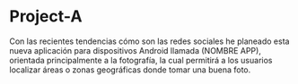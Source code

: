 # Project-A
Con las recientes tendencias cómo son las redes sociales he planeado esta nueva aplicación para dispositivos Android llamada (NOMBRE APP), orientada principalmente a la fotografía, la cual permitirá a los usuarios localizar áreas o zonas geográficas donde tomar una buena foto.
